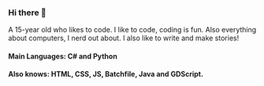 ### Hi there 👋
A 15-year old who likes to code. I like to code, coding is fun. Also everything about computers, I nerd out about. I also like to write and make stories!
#### Main Languages: C# and Python
#### Also knows: HTML, CSS, JS, Batchfile, Java and GDScript.


<!--
**tonymoooon543/tonymoooon543** is a ✨ _special_ ✨ repository because its `README.md` (this file) appears on your GitHub profile.

Here are some ideas to get you started:

- 🔭 I’m currently working on ...
- 🌱 I’m currently learning ...
- 👯 I’m looking to collaborate on ...
- 🤔 I’m looking for help with ...
- 💬 Ask me about ...
- 📫 How to reach me: ...
- 😄 Pronouns: ...
- ⚡ Fun fact: ...
-->

